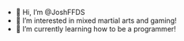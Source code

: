 - 👋 Hi, I’m @JoshFFDS
- 👀 I’m interested in mixed martial arts and gaming!
- 🌱 I’m currently learning how to be a programmer!

<!---
JoshFFDS/JoshFFDS is a ✨ special ✨ repository because its `README.md` (this file) appears on your GitHub profile.
You can click the Preview link to take a look at your changes.
--->
